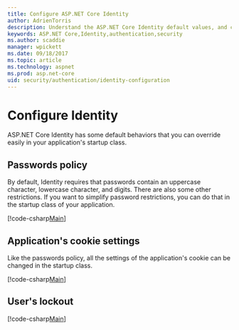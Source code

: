 ```yaml
---
title: Configure ASP.NET Core Identity
author: AdrienTorris
description: Understand the ASP.NET Core Identity default values, and configure the various Identity properties to use custom values.
keywords: ASP.NET Core,Identity,authentication,security
ms.author: scaddie
manager: wpickett
ms.date: 09/18/2017
ms.topic: article
ms.technology: aspnet
ms.prod: asp.net-core
uid: security/authentication/identity-configuration
---
```

# Configure Identity

ASP.NET Core Identity has some default behaviors that you can override easily in your application's startup class.

## Passwords policy

By default, Identity requires that passwords contain an uppercase character, lowercase character, and digits. There are also some other restrictions. If you want to simplify password restrictions, you can do that in the startup class of your application.

[!code-csharp[Main](identity/sample/src/ASPET-IdentityDemo-PrimaryKeysConfig/Startup.cs?highlight=2&range=60-65)]

## Application's cookie settings

Like the passwords policy, all the settings of the application's cookie can be changed in the startup class.

[!code-csharp[Main](identity/sample/src/ASPET-IdentityDemo-PrimaryKeysConfig/Startup.cs?highlight=2&range=72-80)]

## User's lockout

[!code-csharp[Main](identity/sample/src/ASPET-IdentityDemo-PrimaryKeysConfig/Startup.cs?highlight=2&range=67-70)]
